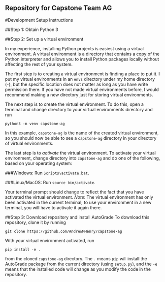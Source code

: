 Repository for Capstone Team AG
-------------------------------



#Development Setup Instructions

##Step 1: Obtain Python 3

##Step 2: Set up a virtual environment

In my experience, installing Python projects is easiest using
a virtual environment.  A virtual environment is a directory
that contains a copy of the Python interpreter and allows you
to install Python packages locally without affecting the rest
of your system.

The first step is to creating a virtual environment is finding
a place to put it.  I put my virtual environments in an
`envs` directory under my home directory (`~`), but the
specific location does not matter as long as
you have write permission there.  If you have not made virtual
environments before, I would recommend making a new directory
just for storing virtual environments.

The next step is to create the virtual environment.  To do
this, open a terminal and change directory to your virtual
environments directory and run
```
python3 -m venv capstone-ag
```
In this example, `capstone-ag` is the name of the created
virtual environment, so you should now be able to see
a `capstone-ag` directory in your directory of virtual
environments.

The last step is to *activate* the virtual environment.
To activate your virtual environment, change directory
into `capstone-ag` and do one of the following, based
on your operating system:

###Windows:
Run `Scripts\activate.bat`.

###Linux/MacOS:
Run `source bin/activate`.

Your terminal prompt should change to reflect the fact that
you have activated the virtual environment.  *Note*: The
virtual environment has only been activated in the current
terminal; to use your environment in a new terminal, you
will have to activate it again there.

##Step 3: Download repository and install AutoGrade
To download this repository, clone it by running
```
git clone https://github.com/AndrewMHenry/capstone-ag
```
With your virtual environment activated, run
```
pip install -e .
```
from the cloned `capstone-ag` directory.  The `.` means
`pip` will install the AutoGrade package from the current
directory (using `setup.py`), and the `-e` means that the
installed code will change as you modify the code in the
repository.
